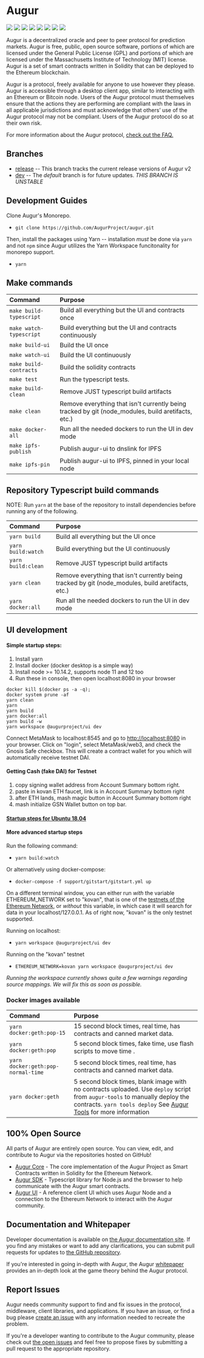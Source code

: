 # Augur

[![](https://img.shields.io/discord/378030344374583298.svg)](https://invite.augur.net) [![](https://img.shields.io/badge/contributions-welcome-orange.svg)](https://github.com/AugurProject/augur/issues) [![](https://img.shields.io/badge/PRs-welcome-brightgreen.svg)](https://github.com/AugurProject/augur/pulls) [![](https://img.shields.io/github/contributors/AugurProject/augur.svg)](https://github.com/AugurProject/augur-app/graphs/contributors)
 [![](https://img.shields.io/github/issues-raw/AugurProject/augur.svg)](https://github.com/AugurProject/augur/issues) [![](https://img.shields.io/github/issues-closed-raw/AugurProject/augur.svg)](https://github.com/AugurProject/augur/issues?utf8=%E2%9C%93&q=is%3Aissue+is%3Aclosed+) [![](https://img.shields.io/github/issues-pr-raw/AugurProject/augur.svg)](https://github.com/AugurProject/augur/pulls) [![](https://img.shields.io/github/issues-pr-closed-raw/AugurProject/augur.svg)](https://github.com/AugurProject/augur/pulls?utf8=%E2%9C%93&q=is%3Apr+is%3Aclosed)

Augur is a decentralized oracle and peer to peer protocol for prediction markets. Augur is free, public, open source software, portions of which are licensed under the General Public License \(GPL\) and portions of which are licensed under the Massachusetts Institute of Technology \(MIT\) license. Augur is a set of smart contracts written in Solidity that can be deployed to the Ethereum blockchain.

Augur is a protocol, freely available for anyone to use however they please. Augur is accessible through a desktop client app, similar to interacting with an Ethereum or Bitcoin node. Users of the Augur protocol must themselves ensure that the actions they are performing are compliant with the laws in all applicable jurisdictions and must acknowledge that others’ use of the Augur protocol may not be compliant. Users of the Augur protocol do so at their own risk.

For more information about the Augur protocol, [check out the FAQ.](https://www.augur.net/faq/)

## Branches

* [release](https://github.com/AugurProject/augur/tree/release) -- This branch tracks the current release versions of Augur v2
* [dev](https://github.com/AugurProject/augur/tree/dev) -- The *default* branch is for future updates. *THIS BRANCH IS UNSTABLE*

## Development Guides

Clone Augur's Monorepo.

* `git clone https://github.com/AugurProject/augur.git`

Then, install the packages using Yarn -- installation _must_ be done via `yarn` and not `npm` since Augur utilizes the Yarn Workspace funcitonality for monorepo support.

* `yarn`

## Make commands

| Command | Purpose |
| :--- | :--- |
| `make build-typescript` | Build all everything but the UI and contracts once |
| `make watch-typescript` | Build everything but the UI and contracts continuously |
| `make build-ui` | Build the UI once |
| `make watch-ui` | Build the UI continuously |
| `make build-contracts` | Build the solidity contracts |
| `make test` | Run the typescript tests. |
| `make build-clean` | Remove JUST typescript build artifacts |
| `make clean` | Remove everything that isn't currently being tracked by git \(node\_modules, build aretifacts, etc.\) |
| `make docker-all` | Run all the needed dockers to run the UI in dev mode |
| `make ipfs-publish` | Publish augur-ui to dnslink for IPFS |
| `make ipfs-pin` | Publish augur-ui to IPFS, pinned in your local node |

## Repository Typescript build commands

NOTE: Run `yarn` at the base of the repository to install dependencies before running any of the following.

| Command | Purpose |
| :--- | :--- |
| `yarn build` | Build all everything but the UI once |
| `yarn build:watch` | Build everything but the UI continuously |
| `yarn build:clean` | Remove JUST typescript build artifacts |
| `yarn clean` | Remove everything that isn't currently being tracked by git \(node\_modules, build aretifacts, etc.\) |
| `yarn docker:all` | Run all the needed dockers to run the UI in dev mode |

## UI development

#### Simple startup steps:

1. Install yarn
2. Install docker \(docker desktop is a simple way\)
3. Install node &gt;= 10.14.2, supports node 11 and 12 too
4. Run these in console, then open localhost:8080 in your browser

```text
docker kill $(docker ps -a -q);
docker system prune -af
yarn clean
yarn
yarn build
yarn docker:all
yarn build -w
yarn workspace @augurproject/ui dev
```

Connect MetaMask to localhost:8545 and go to [http://localhost:8080](http://localhost:8080) in your browser. Click on "login", select MetaMask/web3, and check the Gnosis Safe checkbox. This will create a contract wallet for you which will automatically receive testnet DAI.

#### Getting Cash \(fake DAI\) for Testnet

1. copy signing wallet address from Account Summary bottom right.
2. paste in kovan ETH faucet, link is in Account Summary bottom right
3. after ETH lands, mash magic button in Account Summary bottom right
4. mash initialize GSN Wallet button on top bar.

#### [Startup steps for Ubuntu 18.04](https://github.com/AugurProject/augur/blob/master/docs/v2/docs/getting-started.md)

#### More advanced startup steps

Run the following command:

* `yarn build:watch`

Or alternatively using docker-compose:

* `docker-compose -f support/gitstart/gitstart.yml up`

On a different terminal window, you can either run _with_ the variable ETHEREUM\_NETWORK set to "kovan", that is one of the [testnets of the Ethereum Network](https://docs.ethhub.io/using-ethereum/test-networks/), or _without_ this variable, in which case it will search for data in your localhost/127.0.0.1. As of right now, "kovan" is the only testnet supported.

Running on localhost:

* `yarn workspace @augurproject/ui dev`

Running on the "kovan" testnet

* `ETHEREUM_NETWORK=kovan yarn workspace @augurproject/ui dev`

_Running the workspace currently shows quite a few warnings regarding source mappings. We will fix this as soon as possible._

### Docker images available

| Command | Purpose |
| :--- | :--- |
| `yarn docker:geth:pop-15` | 15 second block times, real time, has contracts and canned market data. |
| `yarn docker:geth:pop` | 5 second block times, fake time, use flash scripts to move time . |
| `yarn docker:geth:pop-normal-time` | 5 second block times, real time, has contracts and canned market data. |
| `yarn docker:geth` | 5 second block times, blank image with no contracts uploaded.   Use `deploy` script from `augur-tools` to manually deploy the contracts.  `yarn tools deploy`    See [Augur Tools](https://github.com/AugurProject/augur/tree/1dd7569fbcc3b0f195a191ed3f4f18728fb14531/packages/augur-tools/README.md) for more information |

## 100% Open Source

All parts of Augur are entirely open source. You can view, edit, and contribute to Augur via the repositories hosted on GitHub!

* [Augur Core](https://github.com/AugurProject/augur/tree/1dd7569fbcc3b0f195a191ed3f4f18728fb14531/packages/augur-core/README.md) - The core implementation of the Augur Project as Smart Contracts written in Solidity for the Ethereum Network.
* [Augur SDK](https://github.com/AugurProject/augur/tree/1dd7569fbcc3b0f195a191ed3f4f18728fb14531/packages/augur-sdk/README.md) - Typescript library for Node.js and the browser to help communicate with the Augur smart contracts.
* [Augur UI](https://github.com/AugurProject/augur/tree/1dd7569fbcc3b0f195a191ed3f4f18728fb14531/packages/augur-ui/README.md) - A reference client UI which uses Augur Node and a connection to the Ethereum Network to interact with the Augur community.

## Documentation and Whitepaper

Developer documentation is available on [the Augur documentation site](https://docs.augur.net/). If you find any mistakes or want to add any clarifications, you can submit pull requests for updates to [the GitHub repository](https://github.com/AugurProject/docs).

If you're interested in going in-depth with Augur, the Augur [whitepaper](https://github.com/AugurProject/whitepaper) provides an in-depth look at the game theory behind the Augur protocol.

## Report Issues

Augur needs community support to find and fix issues in the protocol, middleware, client libraries, and applications. If you have an issue, or find a bug please [create an issue](https://github.com/AugurProject/augur/issues/new) with any information needed to recreate the problem.

If you're a developer wanting to contribute to the Augur community, please check out [the open issues](https://github.com/AugurProject/augur/issues) and feel free to propose fixes by submitting a pull request to the appropriate repository.

